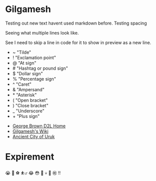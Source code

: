 # Gilgamesh
Testing out new text havent used markdown before.
Testing spacing

Seeing what multiple lines look like.

See I need to skip a line in code for it to show in preview as a new line.

* ~  "Tilde"
* !  "Exclamation point"
* @  "At sign"
* \#  "Hashtag or pound sign"
* $  "Dollar sign"
* %  "Percentage sign"
* ^  "Caret"
* &  "Ampersand"
* \*  "Asterisk"
* (  "Open bracket"
* )  "Close bracket"
* _  "Underscore"
* \+  "Plus sign"

+ [George Brown D2L Home](https://learn.georgebrown.ca/d2l/home)
+ [Gilgamesh's Wiki](https://en.wikipedia.org/wiki/Gilgamesh)
+ [Ancient City of Uruk](https://en.wikipedia.org/wiki/Uruk)

# Expirement
:sob: :crystal_ball: :soccer: :basketball_man: :joy: :flushed: :dizzy: :skull: :mount_fuji: :congratulations: :bangbang:
